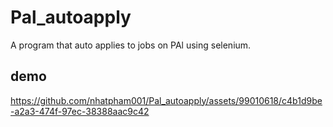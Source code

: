 # Pal_autoapply
A program that auto applies to jobs on PAl
using selenium.

## demo

https://github.com/nhatpham001/Pal_autoapply/assets/99010618/c4b1d9be-a2a3-474f-97ec-38388aac9c42

